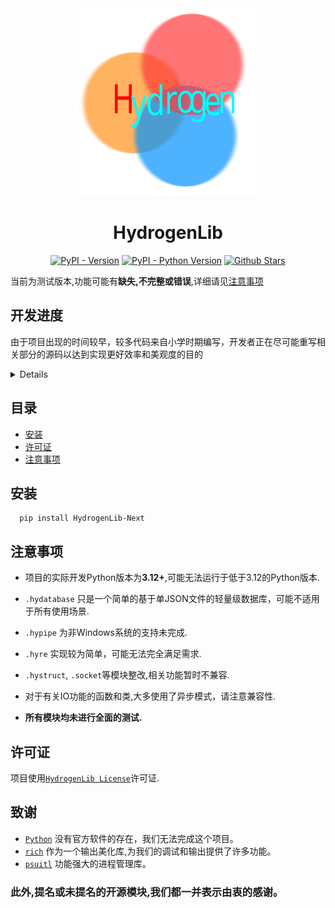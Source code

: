 <div align="center">
    <img src="src/image/HydroLib-LOGO-SVG.svg" alt="HydrogenLib Logo" height="300">
</div>

<h1 align="center">HydrogenLib</h1>

<div align="center">

[![PyPI - Version](https://img.shields.io/pypi/v/hydrogenlib-next.svg)](https://pypi.org/project/hydrogenlib-next)
[![PyPI - Python Version](https://img.shields.io/pypi/pyversions/hydrogenlib-next.svg)](https://pypi.org/project/hydrogenlib-next)
[![Github Stars](https://img.shields.io/github/stars/LittleSong2024/HydrogenLib.svg)](https://github.com/LittleSong2024/HydrogenLib)

</div>

当前为测试版本,功能可能有**缺失,不完整或错误**,详细请见[注意事项](#注意事项)
## 开发进度

由于项目出现的时间较早，较多代码来自小学时期编写，开发者正在尽可能重写相关部分的源码以达到实现更好效率和美观度的目的

<summary>
<details>
    
- [x] data_strctures
- [x] encrypt
- [ ] hycl(Hydrogen Config Language)
- [x] hyconfig(未严格测试)
- [ ] hydownloader
- [x] hystruct(长期更新)
- [x] json
- [ ] namedpipe
- [x] re_plus
- [x] sample_data
- [x] ses(有点草率)
- [ ] socket_structures
  - [ ] serialized_socket
- [x] test_manager(已弃用)
- [x] type_func(长期更新)
- [x] utils(长期更新)
- [ ] auth(未测试)
- [x] const(长期更新)
- [x] coro_plus(长期更新)
- [x] database(实现较为简单)
- [x] decorators(长期更新)
- [x] encryio
- [ ] env_plus
- [x] example
- [x] file(长期更新)
- [x] hash
- [x] hytime(长期更新)
- [x] hywinreg(有点乱)
- [x] import_plus
- [x] io_addons(长期更新)
- [x] json_file
- [x] logging_methods(已弃用,准备开发新的日志记录器)
- [x] neostruct
- [x] network(长期更新)
- [x] ospipe
- [x] output_methods
- [x] path
- [x] process
- [x] process_addons
- [x] signal(只是一个信号的模拟实现)
- [x] socket(打包好的异步Socket实现)
- [x] struct_plus
- [x] sys_plus(长期更新)
- [x] threading_methods(长期更新)

</details>
</summary>

## 目录

- [安装](#安装)
- [许可证](#许可证)
- [注意事项](#注意事项)

## 安装

```shell
  pip install HydrogenLib-Next
```

## 注意事项
- 项目的实际开发Python版本为**3.12+**,可能无法运行于低于3.12的Python版本.
- `.hydatabase` 只是一个简单的基于单JSON文件的轻量级数据库，可能不适用于所有使用场景.
- `.hypipe` 为非Windows系统的支持未完成.
- `.hyre` 实现较为简单，可能无法完全满足需求.
- `.hystruct`, `.socket`等模块整改,相关功能暂时不兼容.
- 对于有关IO功能的函数和类,大多使用了异步模式，请注意兼容性.

- **所有模块均未进行全面的测试.**

## 许可证

项目使用[`HydrogenLib License`](License.md)许可证.

## 致谢

 - [`Python`](https://www.python.org/) 没有官方软件的存在，我们无法完成这个项目。
 - [`rich`](https://github.com/Textualize/rich) 作为一个输出美化库,为我们的调试和输出提供了许多功能。
 - [`psuitl`](https://pypi.org/project/psutil) 功能强大的进程管理库。

### 此外,提名或未提名的开源模块,我们都一并表示由衷的感谢。
